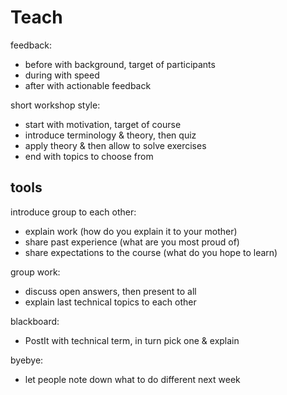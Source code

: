 # Teach

feedback:

- before with background, target of participants
- during with speed
- after with actionable feedback

short workshop style:

- start with motivation, target of course
- introduce terminology & theory, then quiz
- apply theory & then allow to solve exercises
- end with topics to choose from

## tools

introduce group to each other:

- explain work (how do you explain it to your mother)
- share past experience (what are you most proud of)
- share expectations to the course (what do you hope to learn)

group work:

- discuss open answers, then present to all
- explain last technical topics to each other

blackboard:

- PostIt with technical term, in turn pick one & explain

byebye:

- let people note down what to do different next week
